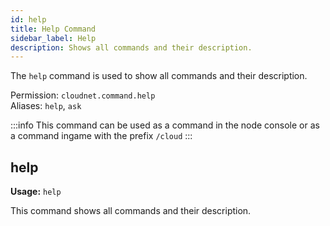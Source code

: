 ```yaml
---
id: help
title: Help Command
sidebar_label: Help
description: Shows all commands and their description.
---
```


The `help` command is used to show all commands and their description.

Permission: `cloudnet.command.help`  
Aliases: `help`, `ask`

:::info
This command can be used as a command in the node console or as a command ingame with the prefix `/cloud`
:::

## help
**Usage:** `help`

This command shows all commands and their description.
